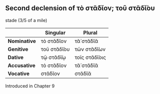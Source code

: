 ## Second declension of τὸ στᾰ́δῐον; τοῦ στᾰδῐ́ου

stade (3/5 of a mile)

|                | Singular    | Plural        |
|----------------|-------------|---------------|
| **Nominative** | τὸ στᾰ́δῐον  | τᾰ̀ στᾰ́δῐᾰ     |
| **Genitive**   | τοῦ στᾰδῐ́ου | τῶν στᾰδῐ́ων   |
| **Dative**     | τῷ στᾰδῐ́ῳ   | τοῖς στᾰδῐ́οις |
| **Accusative** | τὸ στᾰ́δῐον  | τᾰ̀ στᾰ́δῐᾰ     |
| **Vocative**   | στᾰ́δῐον     | στᾰ́δῐᾰ        |


Introduced in Chapter 9
